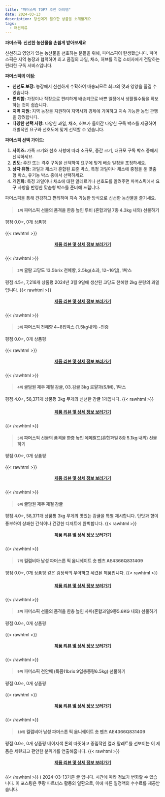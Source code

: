 ```yaml
---
title: "파머스픽 TOP7 추천 아이템"
date: 2024-03-13
description: 당신에게 필요한 상품을 소개할게요
tags:
  - 패션의류
---
```

**파머스픽: 신선한 농산물을 손쉽게 받아보세요**

신선하고 영양가 있는 농산물을 선호하는 분들을 위해, 파머스픽이 탄생했습니다. 파머스픽은 지역 농장과 협력하여 최고 품질의 과일, 채소, 허브를 직접 소비자에게 전달하는 편리한 구독 서비스입니다.

**파머스픽의 이점:**

* **신선도 보장:** 농장에서 신선하게 수확하여 배송되므로 최고의 맛과 영양을 즐길 수 있습니다.
* **편리함:** 가정이나 직장으로 편리하게 배송되므로 바쁜 일정에서 생활필수품을 확보하는 것이 쉽습니다.
* **지역 지원:** 지역 농장을 지원하여 지역사회 경제에 기여하고 지속 가능한 농업 관행을 장려합니다.
* **다양한 선택 사항:** 다양한 과일, 채소, 허브가 들어간 다양한 구독 박스를 제공하여 개별적인 요구와 선호도에 맞게 선택할 수 있습니다.

**파머스픽 선택 가이드:**

1. **사이즈:** 가족 크기와 선호 사항에 따라 소규모, 중간 크기, 대규모 구독 박스 중에서 선택하세요.
2. **빈도:** 주간 또는 격주 구독을 선택하여 요구에 맞게 배송 일정을 조정하세요.
3. **상자 유형:** 과일과 채소가 혼합된 표준 박스, 특정 과일이나 채소에 중점을 둔 맞춤형 박스, 유기농 박스 중에서 선택하세요.
4. **개인화:** 특정 과일이나 채소에 대한 알레르기나 선호도를 알려주면 파머스픽에서 요구 사항을 반영한 맞춤형 박스를 준비해 드립니다.

파머스픽을 통해 건강하고 편리하며 지속 가능한 방식으로 신선한 농산물을 즐기세요.
>#### `1위` 파머스픽 선물의 품격을 한층 높인 루비 (혼합과일 7종 4.3kg 내외) 선물하기
평점 0.0⭐, 0개 상품평

{{< rawhtml >}}<div class="toc" style="text-align: center; height: 50px; line-height: 2;"><p><b><a href="https://link.coupang.com/re/AFFSDP?lptag=AF5033054&pageKey=7746816830&itemId=20856536427&vendorItemId=87924023951&traceid=V0-153-6d28627d40ccb2f2&requestid=20240313165308687091427079&token=31850C%7CMIXED">제품 리뷰 및 상세 정보 보러가기</a></b><br></p> </div>{{< /rawhtml >}}
>#### `2위` 귤탐 고당도 13.5brix 천혜향, 2.5kg(소과, 12~16입), 1박스
평점 4.5⭐, 7,216개 상품평
2024년 3월 9일에 생산된 고당도 천혜향 2kg 분량의 과일입니다.
{{< rawhtml >}}<div class="toc" style="text-align: center; height: 50px; line-height: 2;"><p><b><a href="https://link.coupang.com/re/AFFSDP?lptag=AF5033054&pageKey=7032465689&itemId=6646951255&vendorItemId=73940766879&traceid=V0-153-c5a92dffa3c9956e&clickBeacon=TS_3BRT6lv-cWvOQTaIiHfwRPDk5pXeTHOIeBjAg9vcMWvWTCi71NyzlqNclu1XJHEZSSPtnez--8eA4fq-8DJvFP9LmQWheLjXr1kK853G2r0dwbSQAtnz2xxRFJz0ud1BoYYa-TMUu-fGacJ0XqLb9wBUDIqB4iwSvIKPfb1PW-1nlQE6LQCKNLEE73FDrGlviDkjrptIlaXsl14bohtlyefRCNKlQ90-PoNv7Ix9vhjgd0vZ59zFVQg1RW2q4dW8U78mxJdbvALhKzmM5wKDt-ioSHv-NKSwpB9jJUZur_7o3XXSQI_VxMVw5vAOu2QB4H0jd8Z-KwQKyE1iwVDKZVtF9OysvKaUJ2q_-mI1vm52qvDJB03vAS_kIgPLBvqiMOvXGIJWXS3A86-nohMa2-syxw5WBFhw8vpsTnSjyCuIkj6EPRiP8XGp4GPPPrzKw4Xkf-IBX2DeTx2so60hpDzuAR7scibJpS7H7K0ehMteXfcVNfcevy2IRLsLuTqWas8dPTbGDTZvMNn64JS-0nKO-RDnYPbMMsWphQTDcEv5h1vMj072HGTGN_pguwrNxarKaKf509C2ku1-wLqCgCJXUvhXe2d8bvuppoQ44qB2vVT34KpOqZaqGTIA6_jrXWvEJoY_YMHyXGd9eJRGpoXyKal9ntpohb9yE2Zk4to2PaFQa9FSVAv9SOEtalDYj93UVXfFjneanF1oVnXXmFhnWYcNX2ggBIzk2Hg5hG_0QhYcmkj4vS5cKrl6vIWAzP1hFNSAdCyKOLTj3tYX4YNcUTHMFjntQ0kMPXm6HE0mTEU4kTzYGw9OFkjnqVUaOnvuXzqUygXiDcICpSRTzD09ZGFw-_yvE7xDald_Gp0gHb9pSPRwhW6rtb9MW3oziUXlofeOaTMIo3Z4uQCkYLgJWMKscXnK3C0UfOJg%3D&requestid=20240313165308687091427079&token=31850C%7CMIXED">제품 리뷰 및 상세 정보 보러가기</a></b><br></p> </div>{{< /rawhtml >}}
>#### `3위` 파머스픽 천혜향 4~8입박스 (1.5kg내외) -인증
평점 0.0⭐, 0개 상품평

{{< rawhtml >}}<div class="toc" style="text-align: center; height: 50px; line-height: 2;"><p><b><a href="https://link.coupang.com/re/AFFSDP?lptag=AF5033054&pageKey=7905630017&itemId=21678546112&vendorItemId=88728707996&traceid=V0-153-5a44124732b3dc47&requestid=20240313165308687091427079&token=31850C%7CMIXED">제품 리뷰 및 상세 정보 보러가기</a></b><br></p> </div>{{< /rawhtml >}}
>#### `4위` 귤담원 제주 제철 감귤, 03.감귤 3kg 로얄과(S/M), 1박스
평점 4.0⭐, 58,371개 상품평
3kg 무게의 신선한 감귤 1개입니다.
{{< rawhtml >}}<div class="toc" style="text-align: center; height: 50px; line-height: 2;"><p><b><a href="https://link.coupang.com/re/AFFSDP?lptag=AF5033054&pageKey=153770361&itemId=526364216&vendorItemId=4366604964&traceid=V0-153-8327380be75529b6&clickBeacon=egvI7x88MZtUOUapepAeTcFvpDsC9zk2W_HxWfxyi9xxUIzSp6BGmSvXTN8UPN32SxZK-vxL4oQ-nUiCEYNrBqp4Ty6L1bDHyXewXU1Z-HYISwh9yWoXUdLg1LRs-Pt9ixGTKikPAMUHHvxXoVGP1FUT0uwgB0teLskLb5JP5K9zNypwTF5BNKgr9hznJ1enGkz51wDAIQfirU6PVZsgSYexWD7S0Wg7CS57LLAsBCFd-le7NStA93hK3Z2daPnaeUmsYZR6B8vcG5_OKmTsDbYtHa6284GXAgTvm5qdxvGVVGXKxiMDwxmdQRFf6F-zY_bhZFQmTEsvpYnrQ81HL0ROtzqGR0JdWuJTZ2C6PLcP8cWl-6qbrphurOrFPO2RlMG8O2nY9ZTiSJxtGMUNhi2FPft-ktwp8Dlh4uRfM2sEy9n-jCYpZIAqUjA9l0bh73cmIyAodeFDcBbtAmaaBeOe53LrY9GBeEqr-cKVXTwGGA-a9Z-J9pzhN0x_cx_RSj4UQL2GGA_LhrhWA61sRdTq2jpfIXgwJHA5WB7s2rx9UFRilTrRtIT0uEqAfih3FFuUyFjIro-CcR2EmsOKhzJ4BOJUahCfcJ7Z81jlfHQvzXCjEG-5VnL_JwFL7JCJ962ABYHX6EZRpkzk_fQn_g3_JnbQNgSCIFMayQ0sLBUKwtFFqIp9n25sEP7zKISoFoYwjRoUpaDkSSTzJUOOKxWQ1WQii6LCseYGkE_T5b355oMZrBEtGh8Kk1o7UurpkTDI4vaaG8E51O_3e0TuonaMUhrESVsVOS8QCk4UsVnNNEI-2p-F0RDi9uuQi1XwRw3eZ52xMIQflKhUjDkUcd4LwCWQcUg_tVL8tXlWUgbumVorB62uRs0NloJ7xMiGGZ1y0UOJ247jzQbDrYO7bBKaK86OVObNhWWbGlQmZTL_o7i7P7mT5J4%3D&requestid=20240313165308687091427079&token=31850C%7CMIXED">제품 리뷰 및 상세 정보 보러가기</a></b><br></p> </div>{{< /rawhtml >}}
>#### `5위` 파머스픽 선물의 품격을 한층 높인 에메랄드(혼합과일 8종 5.1kg 내외) 선물하기
평점 0.0⭐, 0개 상품평

{{< rawhtml >}}<div class="toc" style="text-align: center; height: 50px; line-height: 2;"><p><b><a href="https://link.coupang.com/re/AFFSDP?lptag=AF5033054&pageKey=7746895320&itemId=20856978292&vendorItemId=87924463024&traceid=V0-153-637a882c7c536ac3&requestid=20240313165308687091427079&token=31850C%7CMIXED">제품 리뷰 및 상세 정보 보러가기</a></b><br></p> </div>{{< /rawhtml >}}
>#### `6위` 귤담원 제주 제철 감귤
평점 4.0⭐, 58,371개 상품평
3kg 무게의 맛있는 감귤을 특별 제시합니다. 단맛과 향이 풍부하여 상쾌한 간식이나 건강한 디저트에 완벽합니다.
{{< rawhtml >}}<div class="toc" style="text-align: center; height: 50px; line-height: 2;"><p><b><a href="https://link.coupang.com/re/AFFSDP?lptag=AF5033054&pageKey=153770361&itemId=526364210&vendorItemId=4366604945&traceid=V0-153-8327380be75529b6&requestid=20240313165308687091427079&token=31850C%7CMIXED">제품 리뷰 및 상세 정보 보러가기</a></b><br></p> </div>{{< /rawhtml >}}
>#### `7위` 컬럼비아 남성 파머스톤 픽 옴니쉐이트 숏 팬츠 AE4366Q831409
평점 0.0⭐, 0개 상품평
깊은 검정색의 우아하고 세련된 제품입니다.
{{< rawhtml >}}<div class="toc" style="text-align: center; height: 50px; line-height: 2;"><p><b><a href="https://link.coupang.com/re/AFFSDP?lptag=AF5033054&pageKey=7882530856&itemId=21560505299&vendorItemId=88613063805&traceid=V0-153-9c2473382999e1a7&requestid=20240313165308687091427079&token=31850C%7CMIXED">제품 리뷰 및 상세 정보 보러가기</a></b><br></p> </div>{{< /rawhtml >}}
>#### `8위` 파머스픽 선물의 품격을 한층 높인 사파(혼합과일9종5.6KG 내외) 선물하기
평점 0.0⭐, 0개 상품평

{{< rawhtml >}}<div class="toc" style="text-align: center; height: 50px; line-height: 2;"><p><b><a href="https://link.coupang.com/re/AFFSDP?lptag=AF5033054&pageKey=7746924734&itemId=20857166009&vendorItemId=87924640153&traceid=V0-153-2b7573132650bd33&requestid=20240313165308687091427079&token=31850C%7CMIXED">제품 리뷰 및 상세 정보 보러가기</a></b><br></p> </div>{{< /rawhtml >}}
>#### `9위` 파머스픽 천안배 (특품11brix 9입총중량6.5kg) 선물하기
평점 0.0⭐, 0개 상품평

{{< rawhtml >}}<div class="toc" style="text-align: center; height: 50px; line-height: 2;"><p><b><a href="https://link.coupang.com/re/AFFSDP?lptag=AF5033054&pageKey=7746840695&itemId=20856659281&vendorItemId=87924146015&traceid=V0-153-4bf1c9b1ca5705c9&requestid=20240313165308687091427079&token=31850C%7CMIXED">제품 리뷰 및 상세 정보 보러가기</a></b><br></p> </div>{{< /rawhtml >}}
>#### `10위` 컬럼비아 남성 파머스톤 픽 옴니쉐이트 숏 팬츠 AE4366Q831409
평점 0.0⭐, 0개 상품평
베이지색 톤의 따뜻하고 중립적인 컬러 팔레트를 선보이는 이 제품은 세련되고 편안한 분위기를 연출해줍니다.
{{< rawhtml >}}<div class="toc" style="text-align: center; height: 50px; line-height: 2;"><p><b><a href="https://link.coupang.com/re/AFFSDP?lptag=AF5033054&pageKey=7819120818&itemId=21232371960&vendorItemId=88613063738&traceid=V0-153-99b2e5bb84381386&requestid=20240313165308687091427079&token=31850C%7CMIXED">제품 리뷰 및 상세 정보 보러가기</a></b><br></p> </div>{{< /rawhtml >}}
)
2024-03-13기준 글 입니다. 시간에 따라 정보가 변화할 수 있습니다.
이 포스팅은 쿠팡 파트너스 활동의 일환으로, 이에 따른 일정액의 수수료를 제공받습니다.
